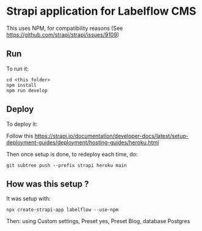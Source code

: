 # Strapi application for Labelflow CMS

This uses NPM, for compatibility reasons (See https://github.com/strapi/strapi/issues/9109)

## Run

To run it:

```
cd <this folder>
npm install
npm run develop
```

## Deploy

To deploy it:

Follow this https://strapi.io/documentation/developer-docs/latest/setup-deployment-guides/deployment/hosting-guides/heroku.html

Then once setup is done, to redeploy each time, do:

```
git subtree push --prefix strapi heroku main
```

## How was this setup ?

It was setup with:

```
npx create-strapi-app labelflow --use-npm
```

Then: using Custom settings, Preset yes, Preset Blog, database Postgres

